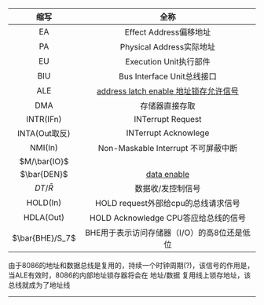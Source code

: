 |      缩写       |                      全称                      |
| :-------------: | :--------------------------------------------: |
|       EA        |             Effect Address偏移地址             |
|       PA        |            Physical Address实际地址            |
|       EU        |             Execution Unit执行部件             |
|       BIU       |           Bus Interface Unit总线接口           |
|       ALE       | [address latch enable 地址锁存允许信号 ](#ale) |
|       DMA       |                 存储器直接存取                 |
|    INTR(IFn)    |               INTerrupt Request                |
|  INTA(Out取反)  |              INTerrupt Acknowlege              |
|     NMI(In)     |      Non-Maskable Interrupt 不可屏蔽中断       |
|  $M/\bar{IO}$   |                                                |
|   $\bar{DEN}$   |              [data enable](#den)               |
|  $DT/\bar{R}$   |               数据收/发控制信号                |
|    HOLD(In)     |      HOLD request外部给cpu的总线请求信号       |
|    HDLA(Out)    |      HOLD Acknowledge CPU答应给总线的信号      |
| $\bar{BHE}/S_7$ |  BHE用于表示访问存储器（I/O）的高8位还是低位   |


<span id = "ale">由于8086的地址和数据总线是复用的，持续一个时钟周期(?)，该信号的作用是，当ALE有效时，8086的内部地址锁存器将会在 地址/数据 复用线上锁存地址，该总线就成为了地址线
<dpan id="den">

---